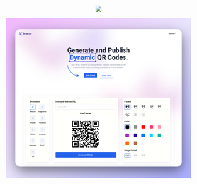 <p align="center">
  <a href="#">
    <img src="https://skillicons.dev/icons?i=react,tailwind,css,git,github,js,postman" />
  </a>
</p>

![preview img](/preview.png)